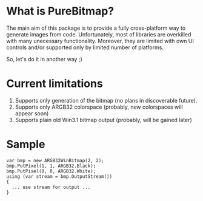 # What is PureBitmap?

The main aim of this package is to provide a fully cross-platform way to generate images from code.
Unfortunately, most of libraries are overkilled with many unecessary functionality. Moreover, they are limited with own UI controls and/or supported only by limited number of platforms.

So, let's do it in another way ;)

# Current limitations

1. Supports only generation of the bitmap (no plans in discoverable future).
2. Supports only ARGB32 colorspace (probably, new colorspaces will appear soon)
3. Supports plain old Win3.1 bitmap output (probably, will be gained later)

# Sample
```
var bmp = new ARGB32WinBitmap(2, 2);
bmp.PutPixel(1, 1, ARGB32.Black);
bmp.PutPixel(0, 0, ARGB32.White);
using (var stream = bmp.OutputStream())
{
  ... use stream for output ...
}
```
